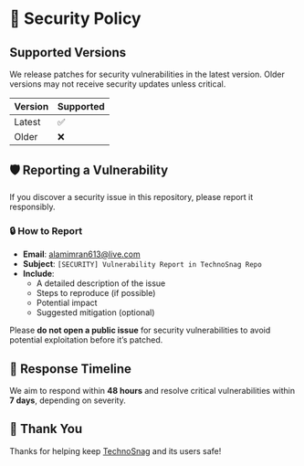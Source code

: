 # 🔐 Security Policy

## Supported Versions

We release patches for security vulnerabilities in the latest version. Older versions may not receive security updates unless critical.

| Version | Supported |
| ------- | --------- |
| Latest  | ✅        |
| Older   | ❌        |

## 🛡️ Reporting a Vulnerability

If you discover a security issue in this repository, please report it responsibly.

### 🔒 How to Report

- **Email**: alamimran613@live.com  
- **Subject**: `[SECURITY] Vulnerability Report in TechnoSnag Repo`
- **Include**:
  - A detailed description of the issue
  - Steps to reproduce (if possible)
  - Potential impact
  - Suggested mitigation (optional)

Please **do not open a public issue** for security vulnerabilities to avoid potential exploitation before it’s patched.

## 🔁 Response Timeline

We aim to respond within **48 hours** and resolve critical vulnerabilities within **7 days**, depending on severity.

## 🙏 Thank You

Thanks for helping keep [TechnoSnag](https://github.com/alamimran613/TechnoSnag) and its users safe!
